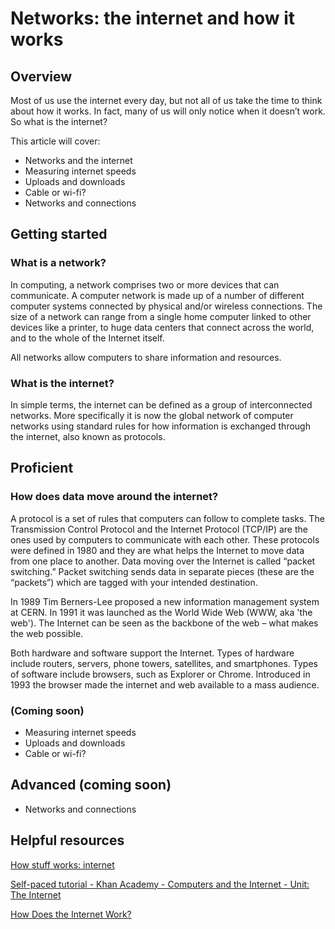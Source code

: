 # Networks: the internet and how it works 

## Overview 

Most of us use the internet every day, but not all of us take the time to think about how it works. In fact, many of us will only notice when it doesn’t work. So what is the internet?  

This article will cover: 

- Networks and the internet 
- Measuring internet speeds 
- Uploads and downloads 
- Cable or wi-fi? 
- Networks and connections  

## Getting started 
 
### What is a network? 
 
In computing, a network comprises two or more devices that can communicate. A computer network is made up of a number of different computer systems connected by physical and/or wireless connections. The size of a network can range from a single home computer linked to other devices like a printer, to huge data centers that connect across the world, and to the whole of the Internet itself.  

All networks allow computers to share information and resources. 
 
### What is the internet? 

In simple terms, the internet can be defined as a group of interconnected networks. More specifically it is now the global network of computer networks using standard rules for how information is exchanged through the internet, also known as protocols. 

## Proficient 

### How does data move around the internet? 

A protocol is a set of rules that computers can follow to complete tasks. The Transmission Control Protocol and the Internet Protocol (TCP/IP) are the ones used by computers to communicate with each other.  These protocols were defined in 1980 and they are what helps the Internet to move data from one place to another. Data moving over the Internet is called “packet switching.” Packet switching sends data in separate pieces (these are the “packets”) which are tagged with your intended destination. 

In 1989 Tim Berners-Lee proposed a new information management system at CERN. In 1991 it was launched as the World Wide Web (WWW, aka 'the web'). The Internet can be seen as the backbone of the web – what makes the web possible.  

Both hardware and software support the Internet. Types of hardware include routers, servers, phone towers, satellites, and smartphones. Types of software include browsers, such as Explorer or Chrome. Introduced in 1993 the browser made the internet and web available to a mass audience.  

### (Coming soon)

- Measuring internet speeds
- Uploads and downloads 
- Cable or wi-fi? 

## Advanced (coming soon)

- Networks and connections 

## Helpful resources

[How stuff works: internet](https://computer.howstuffworks.com/internet/basics/internet.htm)

[Self-paced tutorial - Khan Academy - Computers and the Internet - Unit: The Internet](https://www.khanacademy.org/computing/computers-and-internet/xcae6f4a7ff015e7d:the-internet)

[How Does the Internet Work?](https://www.youtube.com/watch?v=TNQsmPf24go&ab_channel=Vox)
